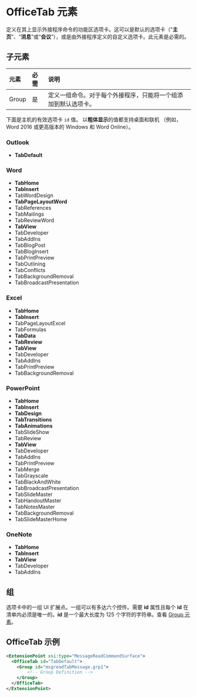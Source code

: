# <a name="officetab-element"></a>OfficeTab 元素

定义在其上显示外接程序命令的功能区选项卡。这可以是默认的选项卡（“**主页**”、“**消息**”或“**会议**”），或是由外接程序定义的自定义选项卡。此元素是必需的。

## <a name="child-elements"></a>子元素

|  元素 |  必需  |  说明  |
|:-----|:-----|:-----|
|  Group      | 是 |  定义一组命令。对于每个外接程序，只能将一个组添加到默认选项卡。  |

下面是主机的有效选项卡 `id` 值。 以**粗体显示**的值都支持桌面和联机 （例如，Word 2016 或更高版本的 Windows 和 Word Online）。

### <a name="outlook"></a>Outlook

- **TabDefault**

### <a name="word"></a>Word

- **TabHome**
- **TabInsert**
- TabWordDesign
- **TabPageLayoutWord**
- TabReferences
- TabMailings
- TabReviewWord
- **TabView**
- TabDeveloper
- TabAddIns
- TabBlogPost
- TabBlogInsert
- TabPrintPreview
- TabOutlining
- TabConflicts
- TabBackgroundRemoval
- TabBroadcastPresentation

### <a name="excel"></a>Excel

- **TabHome**
- **TabInsert**
- TabPageLayoutExcel
- TabFormulas
- **TabData**
- **TabReview**
- **TabView**
- TabDeveloper
- TabAddIns
- TabPrintPreview
- TabBackgroundRemoval 

### <a name="powerpoint"></a>PowerPoint

- **TabHome**
- **TabInsert**
- **TabDesign**
- **TabTransitions**
- **TabAnimations**
- TabSlideShow
- TabReview
- **TabView**
- TabDeveloper
- TabAddIns
- TabPrintPreview
- TabMerge
- TabGrayscale
- TabBlackAndWhite
- TabBroadcastPresentation
- TabSlideMaster
- TabHandoutMaster
- TabNotesMaster
- TabBackgroundRemoval
- TabSlideMasterHome

### <a name="onenote"></a>OneNote

- **TabHome**
- **TabInsert**
- **TabView**
- TabDeveloper
- TabAddIns

## <a name="group"></a>组

选项卡中的一组 UI 扩展点。一组可以有多达六个控件。需要 **id** 属性且每个 **id** 在清单内必须是唯一的。**id** 是一个最大长度为 125 个字符的字符串。查看 [Group 元素](group.md)。

## <a name="officetab-example"></a>OfficeTab 示例

```xml
<ExtensionPoint xsi:type="MessageReadCommandSurface">
  <OfficeTab id="TabDefault">
    <Group id="msgreadTabMessage.grp1">
        <!-- Group Definition -->
    </Group>
  </OfficeTab>
</ExtensionPoint>
```
